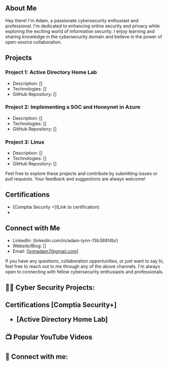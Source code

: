 ## About Me
Hey there! I'm Adam, a passionate cybersecurity enthusiast and professional. I'm dedicated to enhancing online security and privacy while exploring the exciting world of information security. I enjoy learning and sharing knowledge in the cybersecurity domain and believe in the power of open-source collaboration.

## Projects

### Project 1: Active Directory Home Lab
- Description: []
- Technologies: []
- GitHub Repository: []

### Project 2: Implementing a SOC and Honeynet in Azure
- Description: []
- Technologies: []
- GitHub Repository: []

### Project 3: Linux 
- Description: []
- Technologies: []
- GitHub Repository: []

Feel free to explore these projects and contribute by submitting issues or pull requests. Your feedback and suggestions are always welcome!

## Certifications

- [Comptia Security +](Link to certification)
- 
## Connect with Me

- LinkedIn: (linkedin.com/in/adam-lynn-13b38914b/)
- Website/Blog: []
- Email: [lynnadam7@gmail.com]

If you have any questions, collaboration opportunities, or just want to say hi, feel free to reach out to me through any of the above channels. I'm always open to connecting with fellow cybersecurity enthusiasts and professionals.



<h2>👨‍💻 Cyber Security Projects:</h2>
  
  <h2> Certifications</n2>
 [Comptia Security+]
  
- [Active Directory Home Lab] 

<h2>📺 Popular YouTube Videos</h2>

<h2> 🤳 Connect with me:</h2>
  
[linkedin]: linkedin.com/in/adam-lynn-13b38914b/

<!--
Here are some ideas to get you started:

- 🔭 I’m currently working on ...
- 🌱 I’m currently learning ...
- 👯 I’m looking to collaborate on ...
- 🤔 I’m looking for help with ...
- 💬 Ask me about ...
- 📫 How to reach me: ...
- 😄 Pronouns: ...
- ⚡ Fun fact: ...
-->
